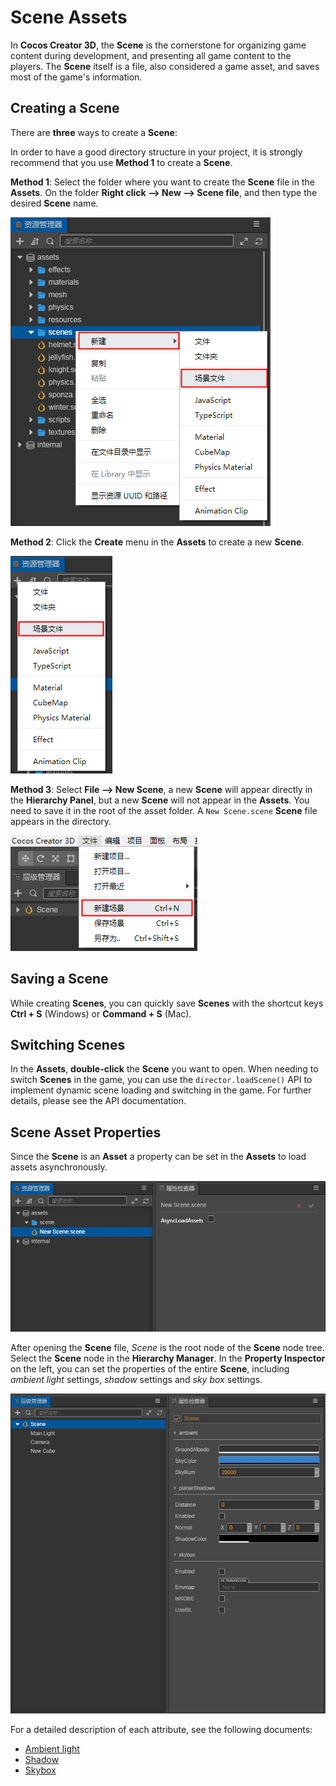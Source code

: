 # Scene Assets

In __Cocos Creator 3D__, the __Scene__ is the cornerstone for organizing game content during development, and presenting all game content to the players. The __Scene__ itself is a file, also considered a game asset, and saves most of the game's information.

## Creating a Scene

There are __three__ ways to create a __Scene__:

In order to have a good directory structure in your project, it is strongly recommend that you use **Method 1** to create a __Scene__.

__Method 1__: Select the folder where you want to create the __Scene__ file in the __Assets__. On the folder __Right click --> New --> Scene file__, and then type the desired __Scene__ name.

![](scene/new_scene_1.png)

__Method 2__: Click the __Create__ menu in the __Assets__ to create a new __Scene__.

![](scene/new_scene_2.png)

__Method 3__: Select __File --> New Scene__, a new __Scene__ will appear directly in the __Hierarchy Panel__, but a new __Scene__ will not appear in the __Assets__. You need to save it in the root of the asset folder. A `New Scene.scene` __Scene__ file appears in the directory.

![](scene/new_scene_3.png)

## Saving a Scene

While creating __Scenes__, you can quickly save __Scenes__ with the shortcut keys __Ctrl + S__ (Windows) or __Command + S__ (Mac).

## Switching Scenes

In the __Assets__, __double-click__ the __Scene__ you want to open. When needing to switch __Scenes__ in the game, you can use the `director.loadScene()` API to implement dynamic scene loading and switching in the game. For further details, please see the API documentation.

## Scene Asset Properties

Since the __Scene__ is an __Asset__ a property can be set in the __Assets__ to load assets asynchronously.

![](scene/scene_set.png)

After opening the __Scene__ file, *Scene* is the root node of the __Scene__ node tree. Select the __Scene__ node in the __Hierarchy Manager__. In the __Property Inspector__ on the left, you can set the properties of the entire __Scene__, including *ambient light* settings, *shadow* settings and *sky box* settings.

![](scene/scene_node_set.png)

For a detailed description of each attribute, see the following documents:
- [Ambient light](../concepts/scene/ambient.md)
- [Shadow](../concepts/scene/shadow.md)
- [ Skybox](../concepts/scene/skybox.md)